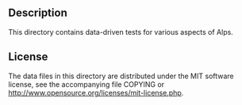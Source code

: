 Description
------------

This directory contains data-driven tests for various aspects of Alps.

License
--------

The data files in this directory are distributed under the MIT software
license, see the accompanying file COPYING or
http://www.opensource.org/licenses/mit-license.php.

